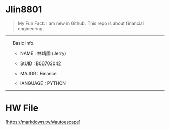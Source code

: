 Jlin8801
========

> My Fun Fact: I am new in Github.
> This repo is about financial engineering.
***
<ol>
Basic Info.

* NAME : 林靖國 (Jerry)

* StUID : B06703042

* MAJOR : Finance

* lANGUAGE : PYTHON
</ol>

***
HW File
=======
[https://markdown.tw/#autoescape]
